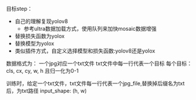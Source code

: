 目标step：
- 自己的理解复现yolov8
    - 参考ultra数据加载方式，使用队列来加快mosaic数据增强
- 替换损失函数为yolox
- 替换模型为yolox
- 类似插件方式，自定义选择模型和损失函数:yolov8还是yolox

数据格式为：
一个jpg对应一个txt文件
txt文件中每一行代表一个目标
每个目标： cls, cx, cy, w, h 且归一化为0-1

训练时，给定一个txt文件，txt文件每一行代表一个jpg_file,替换掉后缀名为txt后，为txt路径
input_shape: (h, w)